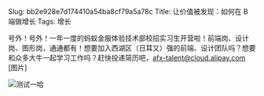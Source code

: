 Slug: bb2e928e7d174410a54ba8cf79a5a78c
Title: 让价值被发现：如何在 B 端做增长
Tags: 增长

号外！号外！一年一度的蚂蚁金服体验技术部校招实习生开营啦！前端岗、设计岗、图形岗，通通都有！想要加入西湖区（日耳又）强的前端、设计团队吗？想要和众多大牛一起学习工作吗？赶快投递简历吧，afx-talent@cloud.alipay.com [图片]

![测试一哈](https://pic3.zhimg.com/v2-aac70722726caa4865185d50c4a799a9_400x224.jpg "这是一个图片")